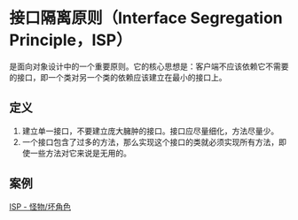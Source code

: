 # 接口隔离原则（Interface Segregation Principle，ISP）
是面向对象设计中的一个重要原则。它的核心思想是：客户端不应该依赖它不需要的接口，即一个类对另一个类的依赖应该建立在最小的接口上。

## 定义
1. 建立单一接口，不要建立庞大臃肿的接口。接口应尽量细化，方法尽量少。
2. 一个接口包含了过多的方法，那么实现这个接口的类就必须实现所有方法，即使一些方法对它来说是无用的。

## 案例
[ISP - 怪物/坏角色](/InterfaceSegregationPrinciple)